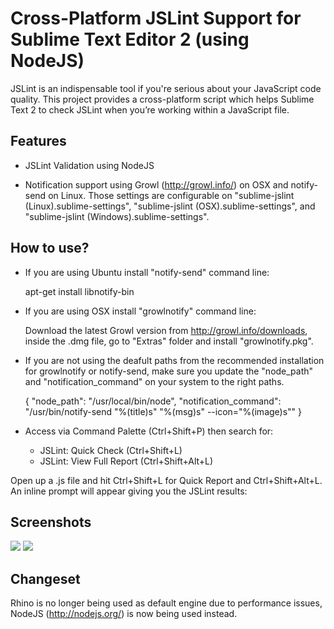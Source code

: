 Cross-Platform JSLint Support for Sublime Text Editor 2 (using NodeJS)
========================

JSLint is an indispensable tool if you're serious about your JavaScript code quality. This project provides a cross-platform script which helps Sublime Text 2 to check JSLint when you’re working within a JavaScript file.

Features
-------------

- JSLint Validation using NodeJS

- Notification support using Growl (http://growl.info/) on OSX and notify-send on Linux. Those settings are configurable on "sublime-jslint (Linux).sublime-settings", "sublime-jslint (OSX).sublime-settings", and "sublime-jslint (Windows).sublime-settings".

How to use?
-------------

- If you are using Ubuntu install "notify-send" command line:

	apt-get install libnotify-bin

- If you are using OSX install "growlnotify" command line:

	Download the latest Growl version from http://growl.info/downloads, inside the .dmg file, go to "Extras" folder and install "growlnotify.pkg".

- If you are not using the deafult paths from the recommended installation for growlnotify or notify-send, make sure you update the "node_path" and "notification_command" on your system to the right paths.

	{
		"node_path": "/usr/local/bin/node",
		"notification_command": "/usr/bin/notify-send \"%(title)s\" \"%(msg)s\" --icon=\"%(image)s\""
	}

- Access via Command Palette (Ctrl+Shift+P) then search for:

	- JSLint: Quick Check (Ctrl+Shift+L)
	- JSLint: View Full Report (Ctrl+Shift+Alt+L)

Open up a .js file and hit Ctrl+Shift+L for Quick Report and Ctrl+Shift+Alt+L. An inline prompt will appear giving you the JSLint results:

Screenshots
-------------

![](https://github.com/eduardolundgren/sublime-jslint/raw/master/images/screenshot.png)
![](https://github.com/eduardolundgren/sublime-jslint/raw/master/images/preview.png)

Changeset
-------------

Rhino is no longer being used as default engine due to performance issues, NodeJS (http://nodejs.org/) is now being used instead.